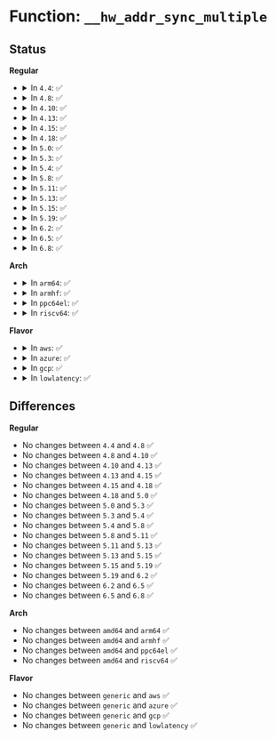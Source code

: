 # Function: <code>__hw_addr_sync_multiple</code>

## Status
<b>Regular</b>
<ul>
<li>
<details>
<summary>In <code>4.4</code>: ✅</summary>

```c
int __hw_addr_sync_multiple(struct netdev_hw_addr_list *to_list, struct netdev_hw_addr_list *from_list, int addr_len);
```

**Collision:** Unique Static

**Inline:** No

**Transformation:** False

**Instances:**

```
In net/core/dev_addr_lists.c (ffffffff817232f0)
Location: net/core/dev_addr_lists.c:172
Inline: False
Direct callers:
  - net/core/dev_addr_lists.c:dev_mc_sync_multiple
  - net/core/dev_addr_lists.c:dev_uc_sync_multiple
```
**Symbols:**

```
ffffffff817232f0-ffffffff81723362: __hw_addr_sync_multiple (STB_LOCAL)
```
</details>
</li>
<li>
<details>
<summary>In <code>4.8</code>: ✅</summary>

```c
int __hw_addr_sync_multiple(struct netdev_hw_addr_list *to_list, struct netdev_hw_addr_list *from_list, int addr_len);
```

**Collision:** Unique Static

**Inline:** No

**Transformation:** False

**Instances:**

```
In net/core/dev_addr_lists.c (ffffffff8178cd50)
Location: net/core/dev_addr_lists.c:172
Inline: False
Direct callers:
  - net/core/dev_addr_lists.c:dev_mc_sync_multiple
  - net/core/dev_addr_lists.c:dev_uc_sync_multiple
```
**Symbols:**

```
ffffffff8178cd50-ffffffff8178cdc2: __hw_addr_sync_multiple (STB_LOCAL)
```
</details>
</li>
<li>
<details>
<summary>In <code>4.10</code>: ✅</summary>

```c
int __hw_addr_sync_multiple(struct netdev_hw_addr_list *to_list, struct netdev_hw_addr_list *from_list, int addr_len);
```

**Collision:** Unique Static

**Inline:** No

**Transformation:** False

**Instances:**

```
In net/core/dev_addr_lists.c (ffffffff817ba620)
Location: net/core/dev_addr_lists.c:172
Inline: False
Direct callers:
  - net/core/dev_addr_lists.c:dev_mc_sync_multiple
  - net/core/dev_addr_lists.c:dev_uc_sync_multiple
```
**Symbols:**

```
ffffffff817ba620-ffffffff817ba692: __hw_addr_sync_multiple (STB_LOCAL)
```
</details>
</li>
<li>
<details>
<summary>In <code>4.13</code>: ✅</summary>

```c
int __hw_addr_sync_multiple(struct netdev_hw_addr_list *to_list, struct netdev_hw_addr_list *from_list, int addr_len);
```

**Collision:** Unique Static

**Inline:** No

**Transformation:** False

**Instances:**

```
In net/core/dev_addr_lists.c (ffffffff817d9120)
Location: net/core/dev_addr_lists.c:172
Inline: False
Direct callers:
  - net/core/dev_addr_lists.c:dev_mc_sync_multiple
  - net/core/dev_addr_lists.c:dev_uc_sync_multiple
```
**Symbols:**

```
ffffffff817d9120-ffffffff817d9192: __hw_addr_sync_multiple (STB_LOCAL)
```
</details>
</li>
<li>
<details>
<summary>In <code>4.15</code>: ✅</summary>

```c
int __hw_addr_sync_multiple(struct netdev_hw_addr_list *to_list, struct netdev_hw_addr_list *from_list, int addr_len);
```

**Collision:** Unique Static

**Inline:** No

**Transformation:** False

**Instances:**

```
In net/core/dev_addr_lists.c (ffffffff81853830)
Location: net/core/dev_addr_lists.c:172
Inline: False
Direct callers:
  - net/core/dev_addr_lists.c:dev_mc_sync_multiple
  - net/core/dev_addr_lists.c:dev_uc_sync_multiple
```
**Symbols:**

```
ffffffff81853830-ffffffff818538a2: __hw_addr_sync_multiple (STB_LOCAL)
```
</details>
</li>
<li>
<details>
<summary>In <code>4.18</code>: ✅</summary>

```c
int __hw_addr_sync_multiple(struct netdev_hw_addr_list *to_list, struct netdev_hw_addr_list *from_list, int addr_len);
```

**Collision:** Unique Static

**Inline:** No

**Transformation:** False

**Instances:**

```
In net/core/dev_addr_lists.c (ffffffff8189ef70)
Location: net/core/dev_addr_lists.c:172
Inline: False
Direct callers:
  - net/core/dev_addr_lists.c:dev_mc_sync_multiple
  - net/core/dev_addr_lists.c:dev_uc_sync_multiple
```
**Symbols:**

```
ffffffff8189ef70-ffffffff8189efe2: __hw_addr_sync_multiple (STB_LOCAL)
```
</details>
</li>
<li>
<details>
<summary>In <code>5.0</code>: ✅</summary>

```c
int __hw_addr_sync_multiple(struct netdev_hw_addr_list *to_list, struct netdev_hw_addr_list *from_list, int addr_len);
```

**Collision:** Unique Static

**Inline:** No

**Transformation:** False

**Instances:**

```
In net/core/dev_addr_lists.c (ffffffff818c1930)
Location: net/core/dev_addr_lists.c:172
Inline: False
Direct callers:
  - net/core/dev_addr_lists.c:dev_mc_sync_multiple
  - net/core/dev_addr_lists.c:dev_uc_sync_multiple
```
**Symbols:**

```
ffffffff818c1930-ffffffff818c19a2: __hw_addr_sync_multiple (STB_LOCAL)
```
</details>
</li>
<li>
<details>
<summary>In <code>5.3</code>: ✅</summary>

```c
int __hw_addr_sync_multiple(struct netdev_hw_addr_list *to_list, struct netdev_hw_addr_list *from_list, int addr_len);
```

**Collision:** Unique Static

**Inline:** No

**Transformation:** False

**Instances:**

```
In net/core/dev_addr_lists.c (ffffffff8190e060)
Location: net/core/dev_addr_lists.c:168
Inline: False
Direct callers:
  - net/core/dev_addr_lists.c:dev_mc_sync_multiple
  - net/core/dev_addr_lists.c:dev_uc_sync_multiple
```
**Symbols:**

```
ffffffff8190e060-ffffffff8190e0d2: __hw_addr_sync_multiple (STB_LOCAL)
```
</details>
</li>
<li>
<details>
<summary>In <code>5.4</code>: ✅</summary>

```c
int __hw_addr_sync_multiple(struct netdev_hw_addr_list *to_list, struct netdev_hw_addr_list *from_list, int addr_len);
```

**Collision:** Unique Static

**Inline:** No

**Transformation:** False

**Instances:**

```
In net/core/dev_addr_lists.c (ffffffff819406a0)
Location: net/core/dev_addr_lists.c:168
Inline: False
Direct callers:
  - net/core/dev_addr_lists.c:dev_mc_sync_multiple
  - net/core/dev_addr_lists.c:dev_uc_sync_multiple
```
**Symbols:**

```
ffffffff819406a0-ffffffff81940712: __hw_addr_sync_multiple (STB_LOCAL)
```
</details>
</li>
<li>
<details>
<summary>In <code>5.8</code>: ✅</summary>

```c
int __hw_addr_sync_multiple(struct netdev_hw_addr_list *to_list, struct netdev_hw_addr_list *from_list, int addr_len);
```

**Collision:** Unique Static

**Inline:** No

**Transformation:** False

**Instances:**

```
In net/core/dev_addr_lists.c (ffffffff81a0ffc0)
Location: net/core/dev_addr_lists.c:168
Inline: False
Direct callers:
  - net/core/dev_addr_lists.c:dev_mc_sync_multiple
  - net/core/dev_addr_lists.c:dev_uc_sync_multiple
```
**Symbols:**

```
ffffffff81a0ffc0-ffffffff81a10065: __hw_addr_sync_multiple (STB_LOCAL)
```
</details>
</li>
<li>
<details>
<summary>In <code>5.11</code>: ✅</summary>

```c
int __hw_addr_sync_multiple(struct netdev_hw_addr_list *to_list, struct netdev_hw_addr_list *from_list, int addr_len);
```

**Collision:** Unique Static

**Inline:** No

**Transformation:** False

**Instances:**

```
In net/core/dev_addr_lists.c (ffffffff81a10380)
Location: net/core/dev_addr_lists.c:168
Inline: False
Direct callers:
  - net/core/dev_addr_lists.c:dev_mc_sync_multiple
  - net/core/dev_addr_lists.c:dev_uc_sync_multiple
```
**Symbols:**

```
ffffffff81a10380-ffffffff81a10425: __hw_addr_sync_multiple (STB_LOCAL)
```
</details>
</li>
<li>
<details>
<summary>In <code>5.13</code>: ✅</summary>

```c
int __hw_addr_sync_multiple(struct netdev_hw_addr_list *to_list, struct netdev_hw_addr_list *from_list, int addr_len);
```

**Collision:** Unique Static

**Inline:** No

**Transformation:** False

**Instances:**

```
In net/core/dev_addr_lists.c (ffffffff819f71f0)
Location: net/core/dev_addr_lists.c:168
Inline: False
Direct callers:
  - net/core/dev_addr_lists.c:dev_mc_sync_multiple
  - net/core/dev_addr_lists.c:dev_uc_sync_multiple
```
**Symbols:**

```
ffffffff819f71f0-ffffffff819f7295: __hw_addr_sync_multiple (STB_LOCAL)
```
</details>
</li>
<li>
<details>
<summary>In <code>5.15</code>: ✅</summary>

```c
int __hw_addr_sync_multiple(struct netdev_hw_addr_list *to_list, struct netdev_hw_addr_list *from_list, int addr_len);
```

**Collision:** Unique Static

**Inline:** No

**Transformation:** False

**Instances:**

```
In net/core/dev_addr_lists.c (ffffffff81aa8e60)
Location: net/core/dev_addr_lists.c:239
Inline: False
Direct callers:
  - net/core/dev_addr_lists.c:dev_mc_sync_multiple
  - net/core/dev_addr_lists.c:dev_uc_sync_multiple
```
**Symbols:**

```
ffffffff81aa8e60-ffffffff81aa8f05: __hw_addr_sync_multiple (STB_LOCAL)
```
</details>
</li>
<li>
<details>
<summary>In <code>5.19</code>: ✅</summary>

```c
int __hw_addr_sync_multiple(struct netdev_hw_addr_list *to_list, struct netdev_hw_addr_list *from_list, int addr_len);
```

**Collision:** Unique Static

**Inline:** No

**Transformation:** False

**Instances:**

```
In net/core/dev_addr_lists.c (ffffffff81c20ea0)
Location: net/core/dev_addr_lists.c:245
Inline: False
Direct callers:
  - net/core/dev_addr_lists.c:dev_mc_sync_multiple
  - net/core/dev_addr_lists.c:dev_uc_sync_multiple
```
**Symbols:**

```
ffffffff81c20ea0-ffffffff81c20f4f: __hw_addr_sync_multiple (STB_LOCAL)
```
</details>
</li>
<li>
<details>
<summary>In <code>6.2</code>: ✅</summary>

```c
int __hw_addr_sync_multiple(struct netdev_hw_addr_list *to_list, struct netdev_hw_addr_list *from_list, int addr_len);
```

**Collision:** Unique Static

**Inline:** No

**Transformation:** False

**Instances:**

```
In net/core/dev_addr_lists.c (ffffffff81dd2f10)
Location: net/core/dev_addr_lists.c:245
Inline: False
Direct callers:
  - net/core/dev_addr_lists.c:dev_mc_sync_multiple
  - net/core/dev_addr_lists.c:dev_uc_sync_multiple
```
**Symbols:**

```
ffffffff81dd2f10-ffffffff81dd2fbf: __hw_addr_sync_multiple (STB_LOCAL)
```
</details>
</li>
<li>
<details>
<summary>In <code>6.5</code>: ✅</summary>

```c
int __hw_addr_sync_multiple(struct netdev_hw_addr_list *to_list, struct netdev_hw_addr_list *from_list, int addr_len);
```

**Collision:** Unique Static

**Inline:** No

**Transformation:** False

**Instances:**

```
In net/core/dev_addr_lists.c (ffffffff81e43ae0)
Location: net/core/dev_addr_lists.c:245
Inline: False
Direct callers:
  - net/core/dev_addr_lists.c:dev_mc_sync_multiple
  - net/core/dev_addr_lists.c:dev_uc_sync_multiple
```
**Symbols:**

```
ffffffff81e43ae0-ffffffff81e43b8f: __hw_addr_sync_multiple (STB_LOCAL)
```
</details>
</li>
<li>
<details>
<summary>In <code>6.8</code>: ✅</summary>

```c
int __hw_addr_sync_multiple(struct netdev_hw_addr_list *to_list, struct netdev_hw_addr_list *from_list, int addr_len);
```

**Collision:** Unique Static

**Inline:** No

**Transformation:** False

**Instances:**

```
In net/core/dev_addr_lists.c (ffffffff81f02730)
Location: net/core/dev_addr_lists.c:245
Inline: False
Direct callers:
  - net/core/dev_addr_lists.c:dev_mc_sync_multiple
  - net/core/dev_addr_lists.c:dev_uc_sync_multiple
```
**Symbols:**

```
ffffffff81f02730-ffffffff81f027df: __hw_addr_sync_multiple (STB_LOCAL)
```
</details>
</li>
</ul>
<b>Arch</b>
<ul>
<li>
<details>
<summary>In <code>arm64</code>: ✅</summary>

```c
int __hw_addr_sync_multiple(struct netdev_hw_addr_list *to_list, struct netdev_hw_addr_list *from_list, int addr_len);
```

**Collision:** Unique Static

**Inline:** No

**Transformation:** False

**Instances:**

```
In net/core/dev_addr_lists.c (ffff800010bdf480)
Location: net/core/dev_addr_lists.c:168
Inline: False
Direct callers:
  - net/core/dev_addr_lists.c:dev_mc_sync_multiple
  - net/core/dev_addr_lists.c:dev_uc_sync_multiple
```
**Symbols:**

```
ffff800010bdf480-ffff800010bdf518: __hw_addr_sync_multiple (STB_LOCAL)
```
</details>
</li>
<li>
<details>
<summary>In <code>armhf</code>: ✅</summary>

```c
int __hw_addr_sync_multiple(struct netdev_hw_addr_list *to_list, struct netdev_hw_addr_list *from_list, int addr_len);
```

**Collision:** Unique Static

**Inline:** No

**Transformation:** False

**Instances:**

```
In net/core/dev_addr_lists.c (c0cfa558)
Location: net/core/dev_addr_lists.c:168
Inline: False
Direct callers:
  - net/core/dev_addr_lists.c:dev_mc_sync_multiple
  - net/core/dev_addr_lists.c:dev_uc_sync_multiple
```
**Symbols:**

```
c0cfa558-c0cfa5ec: __hw_addr_sync_multiple (STB_LOCAL)
```
</details>
</li>
<li>
<details>
<summary>In <code>ppc64el</code>: ✅</summary>

```c
int __hw_addr_sync_multiple(struct netdev_hw_addr_list *to_list, struct netdev_hw_addr_list *from_list, int addr_len);
```

**Collision:** Unique Static

**Inline:** No

**Transformation:** False

**Instances:**

```
In net/core/dev_addr_lists.c (c000000000cc0a50)
Location: net/core/dev_addr_lists.c:168
Inline: False
Direct callers:
  - net/core/dev_addr_lists.c:dev_mc_sync_multiple
  - net/core/dev_addr_lists.c:dev_uc_sync_multiple
```
**Symbols:**

```
c000000000cc0a50-c000000000cc0b40: __hw_addr_sync_multiple (STB_LOCAL)
```
</details>
</li>
<li>
<details>
<summary>In <code>riscv64</code>: ✅</summary>

```c
int __hw_addr_sync_multiple(struct netdev_hw_addr_list *to_list, struct netdev_hw_addr_list *from_list, int addr_len);
```

**Collision:** Unique Static

**Inline:** No

**Transformation:** False

**Instances:**

```
In net/core/dev_addr_lists.c (ffffffe00076656a)
Location: net/core/dev_addr_lists.c:168
Inline: False
Direct callers:
  - net/core/dev_addr_lists.c:dev_mc_sync_multiple
  - net/core/dev_addr_lists.c:dev_uc_sync_multiple
```
**Symbols:**

```
ffffffe00076656a-ffffffe0007665de: __hw_addr_sync_multiple (STB_LOCAL)
```
</details>
</li>
</ul>
<b>Flavor</b>
<ul>
<li>
<details>
<summary>In <code>aws</code>: ✅</summary>

```c
int __hw_addr_sync_multiple(struct netdev_hw_addr_list *to_list, struct netdev_hw_addr_list *from_list, int addr_len);
```

**Collision:** Unique Static

**Inline:** No

**Transformation:** False

**Instances:**

```
In net/core/dev_addr_lists.c (ffffffff818e0670)
Location: net/core/dev_addr_lists.c:168
Inline: False
Direct callers:
  - net/core/dev_addr_lists.c:dev_mc_sync_multiple
  - net/core/dev_addr_lists.c:dev_uc_sync_multiple
```
**Symbols:**

```
ffffffff818e0670-ffffffff818e06e2: __hw_addr_sync_multiple (STB_LOCAL)
```
</details>
</li>
<li>
<details>
<summary>In <code>azure</code>: ✅</summary>

```c
int __hw_addr_sync_multiple(struct netdev_hw_addr_list *to_list, struct netdev_hw_addr_list *from_list, int addr_len);
```

**Collision:** Unique Static

**Inline:** No

**Transformation:** False

**Instances:**

```
In net/core/dev_addr_lists.c (ffffffff8189a4b0)
Location: net/core/dev_addr_lists.c:168
Inline: False
Direct callers:
  - net/core/dev_addr_lists.c:dev_mc_sync_multiple
  - net/core/dev_addr_lists.c:dev_uc_sync_multiple
```
**Symbols:**

```
ffffffff8189a4b0-ffffffff8189a522: __hw_addr_sync_multiple (STB_LOCAL)
```
</details>
</li>
<li>
<details>
<summary>In <code>gcp</code>: ✅</summary>

```c
int __hw_addr_sync_multiple(struct netdev_hw_addr_list *to_list, struct netdev_hw_addr_list *from_list, int addr_len);
```

**Collision:** Unique Static

**Inline:** No

**Transformation:** False

**Instances:**

```
In net/core/dev_addr_lists.c (ffffffff819316a0)
Location: net/core/dev_addr_lists.c:168
Inline: False
Direct callers:
  - net/core/dev_addr_lists.c:dev_mc_sync_multiple
  - net/core/dev_addr_lists.c:dev_uc_sync_multiple
```
**Symbols:**

```
ffffffff819316a0-ffffffff81931712: __hw_addr_sync_multiple (STB_LOCAL)
```
</details>
</li>
<li>
<details>
<summary>In <code>lowlatency</code>: ✅</summary>

```c
int __hw_addr_sync_multiple(struct netdev_hw_addr_list *to_list, struct netdev_hw_addr_list *from_list, int addr_len);
```

**Collision:** Unique Static

**Inline:** No

**Transformation:** False

**Instances:**

```
In net/core/dev_addr_lists.c (ffffffff81952e70)
Location: net/core/dev_addr_lists.c:168
Inline: False
Direct callers:
  - net/core/dev_addr_lists.c:dev_mc_sync_multiple
  - net/core/dev_addr_lists.c:dev_uc_sync_multiple
```
**Symbols:**

```
ffffffff81952e70-ffffffff81952ee2: __hw_addr_sync_multiple (STB_LOCAL)
```
</details>
</li>
</ul>

## Differences
<b>Regular</b>
<ul>
<li>
No changes between <code>4.4</code> and <code>4.8</code> ✅
</li>
<li>
No changes between <code>4.8</code> and <code>4.10</code> ✅
</li>
<li>
No changes between <code>4.10</code> and <code>4.13</code> ✅
</li>
<li>
No changes between <code>4.13</code> and <code>4.15</code> ✅
</li>
<li>
No changes between <code>4.15</code> and <code>4.18</code> ✅
</li>
<li>
No changes between <code>4.18</code> and <code>5.0</code> ✅
</li>
<li>
No changes between <code>5.0</code> and <code>5.3</code> ✅
</li>
<li>
No changes between <code>5.3</code> and <code>5.4</code> ✅
</li>
<li>
No changes between <code>5.4</code> and <code>5.8</code> ✅
</li>
<li>
No changes between <code>5.8</code> and <code>5.11</code> ✅
</li>
<li>
No changes between <code>5.11</code> and <code>5.13</code> ✅
</li>
<li>
No changes between <code>5.13</code> and <code>5.15</code> ✅
</li>
<li>
No changes between <code>5.15</code> and <code>5.19</code> ✅
</li>
<li>
No changes between <code>5.19</code> and <code>6.2</code> ✅
</li>
<li>
No changes between <code>6.2</code> and <code>6.5</code> ✅
</li>
<li>
No changes between <code>6.5</code> and <code>6.8</code> ✅
</li>
</ul>
<b>Arch</b>
<ul>
<li>
No changes between <code>amd64</code> and <code>arm64</code> ✅
</li>
<li>
No changes between <code>amd64</code> and <code>armhf</code> ✅
</li>
<li>
No changes between <code>amd64</code> and <code>ppc64el</code> ✅
</li>
<li>
No changes between <code>amd64</code> and <code>riscv64</code> ✅
</li>
</ul>
<b>Flavor</b>
<ul>
<li>
No changes between <code>generic</code> and <code>aws</code> ✅
</li>
<li>
No changes between <code>generic</code> and <code>azure</code> ✅
</li>
<li>
No changes between <code>generic</code> and <code>gcp</code> ✅
</li>
<li>
No changes between <code>generic</code> and <code>lowlatency</code> ✅
</li>
</ul>
